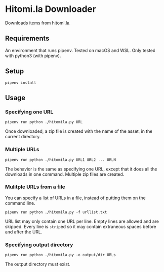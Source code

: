 # Hitomi.la Downloader

Downloads items from hitomi.la.

## Requirements
An environment that runs pipenv.
Tested on macOS and WSL.
Only tested with python3 (with pipenv).

## Setup

```
pipenv install
```

## Usage
### Specifying one URL

```
pipenv run python ./hitomila.py URL
```

Once downloaded, a zip file is created with the name of the asset,
in the current directory.

### Multiple URLs

```
pipenv run python ./hitomila.py URL1 URL2 ... URLN
```

The behavior is the same as specifying one URL, except that it does all the
downloads in one command. Multiple zip files are created.

### Mulitple URLs from a file

You can specify a list of URLs in a file, instead of putting them on the
command line.

```
pipenv run python ./hitomila.py -f urllist.txt
```

URL list may only contain one URL per line.
Empty lines are allowed and are skipped.
Every line is `strip`ed so it may contain extraneous spaces before and after
the URL.

### Specifying output directory

```
pipenv run python ./hitomila.py -o output/dir URLs
```

The output directory must exist.